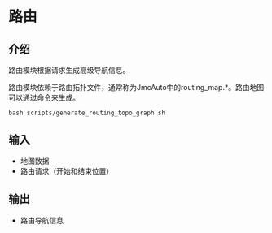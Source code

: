 # 路由

## 介绍

路由模块根据请求生成高级导航信息。

路由模块依赖于路由拓扑文件，通常称为JmcAuto中的routing_map.*。路由地图可以通过命令来生成。
```
bash scripts/generate_routing_topo_graph.sh
```
## 输入

* 地图数据
* 路由请求（开始和结束位置）
## 输出

* 路由导航信息
